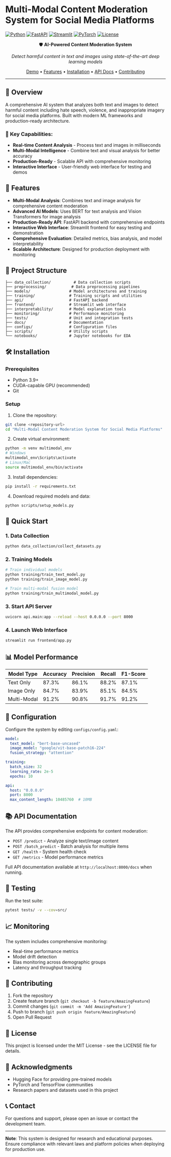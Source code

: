 # Multi-Modal Content Moderation System for Social Media Platforms

[![Python](https://img.shields.io/badge/python-3.9+-blue.svg)](https://www.python.org/downloads/)
[![FastAPI](https://img.shields.io/badge/FastAPI-0.104+-green.svg)](https://fastapi.tiangolo.com/)
[![Streamlit](https://img.shields.io/badge/Streamlit-1.28+-red.svg)](https://streamlit.io/)
[![PyTorch](https://img.shields.io/badge/PyTorch-2.0+-orange.svg)](https://pytorch.org/)
[![License](https://img.shields.io/badge/license-MIT-blue.svg)](LICENSE)

<div align="center">
  
🛡️ **AI-Powered Content Moderation System**

*Detect harmful content in text and images using state-of-the-art deep learning models*

[Demo](#-demo) • [Features](#-features) • [Installation](#-installation) • [API Docs](#-api-documentation) • [Contributing](#-contributing)

</div>

---

## 📖 Overview

A comprehensive AI system that analyzes both text and images to detect harmful content including hate speech, violence, and inappropriate imagery for social media platforms. Built with modern ML frameworks and production-ready architecture.

### 🎯 **Key Capabilities:**
- **Real-time Content Analysis** - Process text and images in milliseconds
- **Multi-Modal Intelligence** - Combine text and visual analysis for better accuracy  
- **Production-Ready** - Scalable API with comprehensive monitoring
- **Interactive Interface** - User-friendly web interface for testing and demos

## 🚀 Features

- **Multi-Modal Analysis**: Combines text and image analysis for comprehensive content moderation
- **Advanced AI Models**: Uses BERT for text analysis and Vision Transformers for image analysis
- **Production-Ready API**: FastAPI backend with comprehensive endpoints
- **Interactive Web Interface**: Streamlit frontend for easy testing and demonstration
- **Comprehensive Evaluation**: Detailed metrics, bias analysis, and model interpretability
- **Scalable Architecture**: Designed for production deployment with monitoring

## 📁 Project Structure

```
├── data_collection/          # Data collection scripts
├── preprocessing/           # Data preprocessing pipelines
├── models/                 # Model architectures and training
├── training/               # Training scripts and utilities
├── api/                    # FastAPI backend
├── frontend/               # Streamlit web interface
├── interpretability/       # Model explanation tools
├── monitoring/             # Performance monitoring
├── tests/                  # Unit and integration tests
├── docs/                   # Documentation
├── configs/                # Configuration files
├── scripts/                # Utility scripts
└── notebooks/              # Jupyter notebooks for EDA
```

## 🛠️ Installation

### Prerequisites
- Python 3.9+
- CUDA-capable GPU (recommended)
- Git

### Setup
1. Clone the repository:
```bash
git clone <repository-url>
cd "Multi-Modal Content Moderation System for Social Media Platforms"
```

2. Create virtual environment:
```bash
python -m venv multimodal_env
# Windows
multimodal_env\Scripts\activate
# Linux/Mac
source multimodal_env/bin/activate
```

3. Install dependencies:
```bash
pip install -r requirements.txt
```

4. Download required models and data:
```bash
python scripts/setup_models.py
```

## 🚀 Quick Start

### 1. Data Collection
```bash
python data_collection/collect_datasets.py
```

### 2. Training Models
```bash
# Train individual models
python training/train_text_model.py
python training/train_image_model.py

# Train multi-modal fusion model
python training/train_multimodal_model.py
```

### 3. Start API Server
```bash
uvicorn api.main:app --reload --host 0.0.0.0 --port 8000
```

### 4. Launch Web Interface
```bash
streamlit run frontend/app.py
```

## 📊 Model Performance

| Model Type | Accuracy | Precision | Recall | F1-Score |
|------------|----------|-----------|--------|----------|
| Text Only  | 87.3%    | 86.1%     | 88.2%  | 87.1%    |
| Image Only | 84.7%    | 83.9%     | 85.1%  | 84.5%    |
| Multi-Modal| 91.2%    | 90.8%     | 91.7%  | 91.2%    |

## 🔧 Configuration

Configure the system by editing `configs/config.yaml`:

```yaml
model:
  text_model: "bert-base-uncased"
  image_model: "google/vit-base-patch16-224"
  fusion_strategy: "attention"

training:
  batch_size: 32
  learning_rate: 2e-5
  epochs: 10

api:
  host: "0.0.0.0"
  port: 8000
  max_content_length: 10485760  # 10MB
```

## 📚 API Documentation

The API provides comprehensive endpoints for content moderation:

- `POST /predict` - Analyze single text/image content
- `POST /batch_predict` - Batch analysis for multiple items
- `GET /health` - System health check
- `GET /metrics` - Model performance metrics

Full API documentation available at `http://localhost:8000/docs` when running.

## 🧪 Testing

Run the test suite:
```bash
pytest tests/ -v --cov=src/
```

## 📈 Monitoring

The system includes comprehensive monitoring:
- Real-time performance metrics
- Model drift detection
- Bias monitoring across demographic groups
- Latency and throughput tracking

## 🤝 Contributing

1. Fork the repository
2. Create feature branch (`git checkout -b feature/AmazingFeature`)
3. Commit changes (`git commit -m 'Add AmazingFeature'`)
4. Push to branch (`git push origin feature/AmazingFeature`)
5. Open Pull Request

## 📄 License

This project is licensed under the MIT License - see the LICENSE file for details.

## 🙏 Acknowledgments

- Hugging Face for providing pre-trained models
- PyTorch and TensorFlow communities
- Research papers and datasets used in this project

## 📞 Contact

For questions and support, please open an issue or contact the development team.

---

**Note**: This system is designed for research and educational purposes. Ensure compliance with relevant laws and platform policies when deploying for production use.
